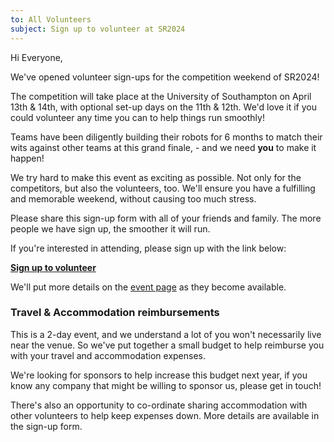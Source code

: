 ```yaml
---
to: All Volunteers
subject: Sign up to volunteer at SR2024
---
```


Hi Everyone, 

We've opened volunteer sign-ups for the competition weekend of SR2024!

The competition will take place at the University of Southampton on April 13th & 14th, with optional set-up days on the 11th & 12th. We'd love it if you could volunteer any time you can to help things run smoothly!

Teams have been diligently building their robots for 6 months to match their wits against other teams at this grand finale, - and we need **you** to make it happen! 

We try hard to make this event as exciting as possible. Not only for the competitors, but also the volunteers, too. We'll ensure you have a fulfilling and memorable weekend, without causing too much stress. 

Please share this sign-up form with all of your friends and family. The more people we have sign up, the smoother it will run.

If you're interested in attending, please sign up with the link below:

[**Sign up to volunteer**](<FORM GOES HERE>)

We'll put more details on the [event page](https://studentrobotics.org/events/sr2024/competition/) as they become available.

### Travel & Accommodation reimbursements

This is a 2-day event, and we understand a lot of you won't necessarily live near the venue. So we've put together a small budget to help reimburse you with your travel and accommodation expenses.

We're looking for sponsors to help increase this budget next year, if you know any company that might be willing to sponsor us, please get in touch!

There's also an opportunity to co-ordinate sharing accommodation with other volunteers to help keep expenses down. More details are available in the sign-up form.

